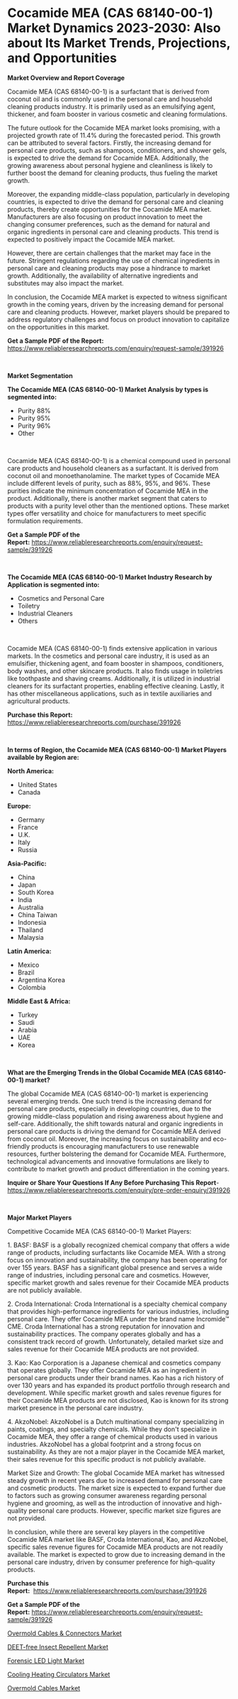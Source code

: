 <p><h1>Cocamide MEA (CAS 68140-00-1) Market Dynamics 2023-2030: Also about Its Market Trends, Projections, and Opportunities</h1></p><p><strong>Market Overview and Report Coverage</strong></p>
<p><p>Cocamide MEA (CAS 68140-00-1) is a surfactant that is derived from coconut oil and is commonly used in the personal care and household cleaning products industry. It is primarily used as an emulsifying agent, thickener, and foam booster in various cosmetic and cleaning formulations. </p><p>The future outlook for the Cocamide MEA market looks promising, with a projected growth rate of 11.4% during the forecasted period. This growth can be attributed to several factors. Firstly, the increasing demand for personal care products, such as shampoos, conditioners, and shower gels, is expected to drive the demand for Cocamide MEA. Additionally, the growing awareness about personal hygiene and cleanliness is likely to further boost the demand for cleaning products, thus fueling the market growth.</p><p>Moreover, the expanding middle-class population, particularly in developing countries, is expected to drive the demand for personal care and cleaning products, thereby create opportunities for the Cocamide MEA market. Manufacturers are also focusing on product innovation to meet the changing consumer preferences, such as the demand for natural and organic ingredients in personal care and cleaning products. This trend is expected to positively impact the Cocamide MEA market.</p><p>However, there are certain challenges that the market may face in the future. Stringent regulations regarding the use of chemical ingredients in personal care and cleaning products may pose a hindrance to market growth. Additionally, the availability of alternative ingredients and substitutes may also impact the market. </p><p>In conclusion, the Cocamide MEA market is expected to witness significant growth in the coming years, driven by the increasing demand for personal care and cleaning products. However, market players should be prepared to address regulatory challenges and focus on product innovation to capitalize on the opportunities in this market.</p></p>
<p><strong>Get a Sample PDF of the Report:</strong> <a href="https://www.reliableresearchreports.com/enquiry/request-sample/391926">https://www.reliableresearchreports.com/enquiry/request-sample/391926</a></p>
<p>&nbsp;</p>
<p><strong>Market Segmentation</strong></p>
<p><strong>The Cocamide MEA (CAS 68140-00-1) Market Analysis by types is segmented into:</strong></p>
<p><ul><li>Purity 88%</li><li>Purity 95%</li><li>Purity 96%</li><li>Other</li></ul></p>
<p>&nbsp;</p>
<p><p>Cocamide MEA (CAS 68140-00-1) is a chemical compound used in personal care products and household cleaners as a surfactant. It is derived from coconut oil and monoethanolamine. The market types of Cocamide MEA include different levels of purity, such as 88%, 95%, and 96%. These purities indicate the minimum concentration of Cocamide MEA in the product. Additionally, there is another market segment that caters to products with a purity level other than the mentioned options. These market types offer versatility and choice for manufacturers to meet specific formulation requirements.</p></p>
<p><strong>Get a Sample PDF of the Report:</strong>&nbsp;<a href="https://www.reliableresearchreports.com/enquiry/request-sample/391926">https://www.reliableresearchreports.com/enquiry/request-sample/391926</a></p>
<p>&nbsp;</p>
<p><strong>The Cocamide MEA (CAS 68140-00-1) Market Industry Research by Application is segmented into:</strong></p>
<p><ul><li>Cosmetics and Personal Care</li><li>Toiletry</li><li>Industrial Cleaners</li><li>Others</li></ul></p>
<p>&nbsp;</p>
<p><p>Cocamide MEA (CAS 68140-00-1) finds extensive application in various markets. In the cosmetics and personal care industry, it is used as an emulsifier, thickening agent, and foam booster in shampoos, conditioners, body washes, and other skincare products. It also finds usage in toiletries like toothpaste and shaving creams. Additionally, it is utilized in industrial cleaners for its surfactant properties, enabling effective cleaning. Lastly, it has other miscellaneous applications, such as in textile auxiliaries and agricultural products.</p></p>
<p><strong>Purchase this Report:</strong>&nbsp; <a href="https://www.reliableresearchreports.com/purchase/391926">https://www.reliableresearchreports.com/purchase/391926</a></p>
<p>&nbsp;</p>
<p><strong>In terms of Region, the Cocamide MEA (CAS 68140-00-1) Market Players available by Region are:</strong></p>
<p>
    <p> <strong> North America: </strong>
        <ul>
            <li>United States</li>
            <li>Canada</li>
        </ul>
        </p> 
    <p> <strong> Europe: </strong>
        <ul>
            <li>Germany</li>
            <li>France</li>
            <li>U.K.</li>
            <li>Italy</li>
            <li>Russia</li>
        </ul>
        </p> 
    <p> <strong> Asia-Pacific: </strong>
        <ul>
            <li>China</li>
            <li>Japan</li>
            <li>South Korea</li>
            <li>India</li>
            <li>Australia</li>
            <li>China Taiwan</li>
            <li>Indonesia</li>
            <li>Thailand</li>
            <li>Malaysia</li>
        </ul>
        </p> 
    <p> <strong> Latin America: </strong>
        <ul>
            <li>Mexico</li>
            <li>Brazil</li>
            <li>Argentina Korea</li>
            <li>Colombia</li>
        </ul>
        </p> 
    <p> <strong> Middle East & Africa: </strong>
        <ul>
            <li>Turkey</li>
            <li>Saudi</li>
            <li>Arabia</li>
            <li>UAE</li>
            <li>Korea</li>
        </ul>
    </p>
    </p>
<p>&nbsp;</p>
<p><strong>What are the Emerging Trends in the Global Cocamide MEA (CAS 68140-00-1) market?</strong></p>
<p><p>The global Cocamide MEA (CAS 68140-00-1) market is experiencing several emerging trends. One such trend is the increasing demand for personal care products, especially in developing countries, due to the growing middle-class population and rising awareness about hygiene and self-care. Additionally, the shift towards natural and organic ingredients in personal care products is driving the demand for Cocamide MEA derived from coconut oil. Moreover, the increasing focus on sustainability and eco-friendly products is encouraging manufacturers to use renewable resources, further bolstering the demand for Cocamide MEA. Furthermore, technological advancements and innovative formulations are likely to contribute to market growth and product differentiation in the coming years.</p></p>
<p><strong>Inquire or Share Your Questions If Any Before Purchasing This Report</strong>- <a href="https://www.reliableresearchreports.com/enquiry/pre-order-enquiry/391926">https://www.reliableresearchreports.com/enquiry/pre-order-enquiry/391926</a></p>
<p>&nbsp;</p>
<p><strong>Major Market Players</strong></p>
<p><p>Competitive Cocamide MEA (CAS 68140-00-1) Market Players: </p><p>1. BASF: BASF is a globally recognized chemical company that offers a wide range of products, including surfactants like Cocamide MEA. With a strong focus on innovation and sustainability, the company has been operating for over 155 years. BASF has a significant global presence and serves a wide range of industries, including personal care and cosmetics. However, specific market growth and sales revenue for their Cocamide MEA products are not publicly available. </p><p>2. Croda International: Croda International is a specialty chemical company that provides high-performance ingredients for various industries, including personal care. They offer Cocamide MEA under the brand name Incromide™ CME. Croda International has a strong reputation for innovation and sustainability practices. The company operates globally and has a consistent track record of growth. Unfortunately, detailed market size and sales revenue for their Cocamide MEA products are not provided.</p><p>3. Kao: Kao Corporation is a Japanese chemical and cosmetics company that operates globally. They offer Cocamide MEA as an ingredient in personal care products under their brand names. Kao has a rich history of over 130 years and has expanded its product portfolio through research and development. While specific market growth and sales revenue figures for their Cocamide MEA products are not disclosed, Kao is known for its strong market presence in the personal care industry.</p><p>4. AkzoNobel: AkzoNobel is a Dutch multinational company specializing in paints, coatings, and specialty chemicals. While they don't specialize in Cocamide MEA, they offer a range of chemical products used in various industries. AkzoNobel has a global footprint and a strong focus on sustainability. As they are not a major player in the Cocamide MEA market, their sales revenue for this specific product is not publicly available.</p><p>Market Size and Growth: The global Cocamide MEA market has witnessed steady growth in recent years due to increased demand for personal care and cosmetic products. The market size is expected to expand further due to factors such as growing consumer awareness regarding personal hygiene and grooming, as well as the introduction of innovative and high-quality personal care products. However, specific market size figures are not provided.</p><p>In conclusion, while there are several key players in the competitive Cocamide MEA market like BASF, Croda International, Kao, and AkzoNobel, specific sales revenue figures for Cocamide MEA products are not readily available. The market is expected to grow due to increasing demand in the personal care industry, driven by consumer preference for high-quality products.</p></p>
<p><strong>Purchase this Report:</strong>&nbsp;&nbsp;<a href="https://www.reliableresearchreports.com/purchase/391926">https://www.reliableresearchreports.com/purchase/391926</a></p>
<p></p>
<p><strong>Get a Sample PDF of the Report:</strong>&nbsp;<a href="https://www.reliableresearchreports.com/enquiry/request-sample/391926">https://www.reliableresearchreports.com/enquiry/request-sample/391926</a></p>
<p><p><a href="https://github.com/dziulagalemab/Market-Research-Report-List-1/blob/main/overmold-cables-connectors-market.md">Overmold Cables & Connectors Market</a></p><p><a href="https://medium.com/@taraktanay7654/deet-free-insect-repellent-market-comprehensive-assessment-by-type-application-and-geography-aa650f2a3730">DEET-free Insect Repellent Market</a></p><p><a href="https://medium.com/@abdulkazi7580/forensic-led-light-market-research-report-its-history-and-forecast-2023-to-2030-876c1053c9b2">Forensic LED Light Market</a></p><p><a href="https://medium.com/@ryansai15420/analyzing-cooling-heating-circulators-market-global-industry-perspective-and-forecast-2023-to-c5b0c349a0c6">Cooling Heating Circulators Market</a></p><p><a href="https://github.com/jonneygiverf/Market-Research-Report-List-1/blob/main/overmold-cables-market.md">Overmold Cables Market</a></p></p>